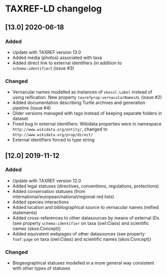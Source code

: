 # TAXREF-LD changelog

## [13.0] 2020-06-18

### Added
- Update with TAXREF version 13.0
- Added media (photos) associated with taxa
- Added direct link to external identifiers (in addition to `schema:identifier`) (issue #3)

### Changed
- Vernacular names modelled as instances of `skosxl:Label` instead of using reification. New property `taxrefprop:vernacularNamesXL` (issue #2)
- Added documentation describing Turtle archives and generation pipeline (issue #4)
- Older versions managed with tags instead of keeping separate folders in dataset
- Fixed bug in external identifiers: Wikidata properties were in namespace `http://www.wikidata.org/entity/`, changed to `http://www.wikidata.org/prop/direct/`
- External identifiers forced to type string


## [12.0] 2019-11-12

### Added
- Update with TAXREF version 12.0
- Added legal statuses (directives, conventions, regulations, protections)
- Added conservation statuses (from international/european/national/regional red lists)
- Added species interactions
- Added location and bibliographical source to vernacular names (reified statements)
- Added cross-references to other datasources by means of external IDs (see property `schema:identifier` on taxa (owl:Class) and scientific names (skos:Concept))
- Added equivalent webpages of other datasources (see property `foaf:page` on taxa (owl:Class) and scientific names (skos:Concept))

### Changed
- Biogeographical statuses modelled in a more general way consistent with other types of statuses

